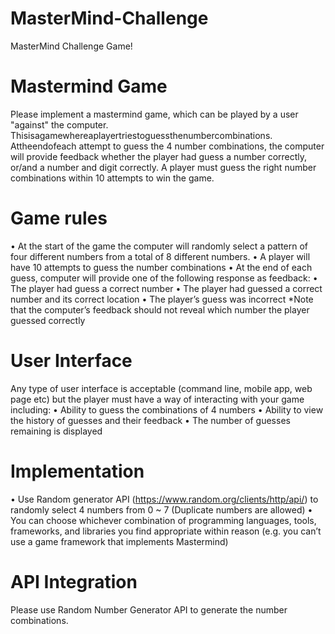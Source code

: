# MasterMind-Challenge
MasterMind Challenge Game!

# Mastermind Game
Please implement a mastermind game, which can be played by a user "against" the computer. Thisisagamewhereaplayertriestoguessthenumbercombinations. Attheendofeach attempt to guess the 4 number combinations, the computer will provide feedback whether the player had guess a number correctly, or/and a number and digit correctly. A player must guess the right number combinations within 10 attempts to win the game.

# Game rules
• At the start of the game the computer will randomly select a pattern of four different numbers from a total of 8 different numbers.
• A player will have 10 attempts to guess the number combinations
• At the end of each guess, computer will provide one of the following response
as feedback:
• The player had guess a correct number
• The player had guessed a correct number and its correct location
• The player’s guess was incorrect
*Note that the computer’s feedback should not reveal which number the player guessed correctly 

# User Interface
Any type of user interface is acceptable (command line, mobile app, web page etc) but the player must have a way of interacting with your game including:
• Ability to guess the combinations of 4 numbers
• Ability to view the history of guesses and their feedback
• The number of guesses remaining is displayed

# Implementation
• Use Random generator API (https://www.random.org/clients/http/api/) to randomly select 4 numbers from 0 ~ 7 (Duplicate numbers are allowed)
• You can choose whichever combination of programming languages, tools, frameworks, and libraries you find appropriate within reason (e.g. you can’t use a game framework that implements Mastermind)

# API Integration
Please use Random Number Generator API to generate the number combinations.
